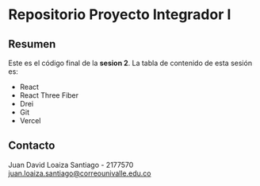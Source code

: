 # Repositorio Proyecto Integrador I

## Resumen

Este es el código final de la **sesion 2**.
La tabla de contenido de esta sesión es:

- React
- React Three Fiber
- Drei
- Git
- Vercel

## Contacto

Juan David Loaiza Santiago - 2177570  
juan.loaiza.santiago@correounivalle.edu.co
